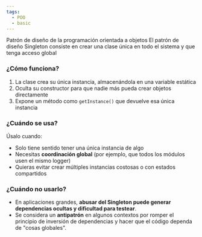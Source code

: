 ```yaml
---
tags:
  - POO
  - basic
---
```


Patrón de diseño de la programación orientada a objetos
El patrón de diseño Singleton consiste en crear una clase única en todo el sistema y que tenga acceso global

### ¿Cómo funciona?

1. La clase crea su única instancia, almacenándola en una variable estática
2. Oculta su constructor para que nadie más pueda crear objetos directamente
3. Expone un método como `getInstance()` que devuelve esa única instancia

### ¿Cuándo se usa?
Úsalo cuando:

- Solo tiene sentido tener una única instancia de algo
- Necesitas **coordinación global** (por ejemplo, que todos los módulos usen el mismo logger)
- Quieras evitar crear múltiples instancias costosas o con estados compartidos
### ¿Cuándo **no** usarlo?

- En aplicaciones grandes, **abusar del Singleton puede generar dependencias ocultas y dificultad para testear**.
- Se considera un **antipatrón** en algunos contextos por romper el principio de inversión de dependencias y hacer que el código dependa de "cosas globales".